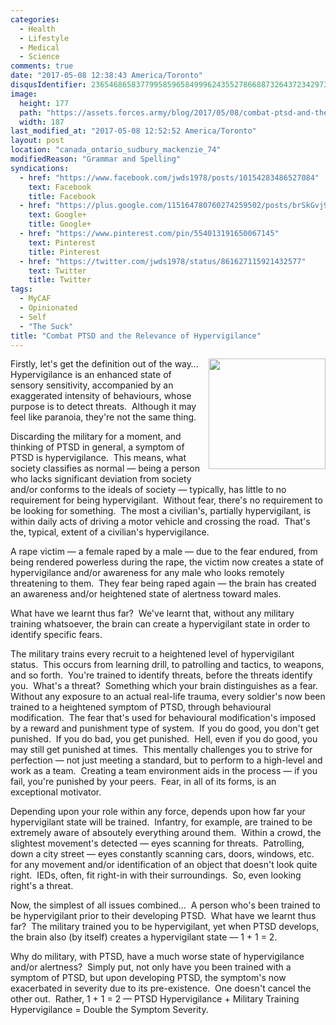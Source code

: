 ```yaml
---
categories:
  - Health
  - Lifestyle
  - Medical
  - Science
comments: true
date: "2017-05-08 12:38:43 America/Toronto"
disqusIdentifier: 2365468658377995859658499962435527866887326437234297333474457445325462346579789883476636236626442289
image:
  height: 177
  path: "https://assets.forces.army/blog/2017/05/08/combat-ptsd-and-the-relevance-of-hypervigilance/hotlink-ok/combat-ptsd_187x177.png"
  width: 187
last_modified_at: "2017-05-08 12:52:52 America/Toronto"
layout: post
location: "canada_ontario_sudbury_mackenzie_74"
modifiedReason: "Grammar and Spelling"
syndications:
  - href: "https://www.facebook.com/jwds1978/posts/10154283486527084"
    text: Facebook
    title: Facebook
  - href: "https://plus.google.com/115164780760274259502/posts/brSkGvj9ukJ"
    text: Google+
    title: Google+
  - href: "https://www.pinterest.com/pin/554013191650067145"
    text: Pinterest
    title: Pinterest
  - href: "https://twitter.com/jwds1978/status/861627115921432577"
    text: Twitter
    title: Twitter
tags:
  - MyCAF
  - Opinionated
  - Self
  - "The Suck"
title: "Combat PTSD and the Relevance of Hypervigilance"
---
```


<img
  alt="" height="177" src="{{ site.uri.assets }}/blog/2017/05/08/combat-ptsd-and-the-relevance-of-hypervigilance/combat-ptsd_187x177.png"
  style="border: 0px; float: right; margin-bottom: 10px; margin-left: 10px;" width="187" />
<p>
  Firstly, let's get the definition out of the way&hellip;&nbsp; Hypervigilance is an enhanced state of sensory sensitivity, accompanied by an exaggerated
  intensity of behaviours, whose purpose is to detect threats.&nbsp; Although it may feel like paranoia, they're not the same thing.
</p>
<p>
  Discarding the military for a moment, and thinking of PTSD in general, a symptom of PTSD is hypervigilance.&nbsp; This means, what society classifies as
  normal &#8212; being a person who lacks significant deviation from society and/or conforms to the ideals of society &#8212; typically, has little to no
  requirement for being hypervigilant.&nbsp; Without fear, there's no requirement to be looking for something.&nbsp; The most a civilian's, partially
  hypervigilant, is within daily acts of driving a motor vehicle and crossing the road.&nbsp; That's the, typical, extent of a civilian's hypervigilance.
</p>
<!-- excerptBreak -->
<p>
  A rape victim &#8212; a female raped by a male &#8212; due to the fear endured, from being rendered powerless during the rape, the victim now creates a state
  of hypervigilance and/or awareness for any male who looks remotely threatening to them.&nbsp; They fear being raped again &#8212; the brain has created an
  awareness and/or heightened state of alertness toward males.
</p>
<p>
  What have we learnt thus far?&nbsp; We've learnt that, without any military training whatsoever, the brain can create a hypervigilant state in order to
  identify specific fears.
</p>
<p>
  The military trains every recruit to a heightened level of hypervigilant status.&nbsp; This occurs from learning drill, to patrolling and tactics, to weapons,
  and so forth.&nbsp; You're trained to identify threats, before the threats identify you.&nbsp; What's a threat?&nbsp; Something which your brain distinguishes
  as a fear.&nbsp; Without any exposure to an actual real-life trauma, every soldier's now been trained to a heightened symptom of PTSD, through behavioural
  modification.&nbsp; The fear that's used for behavioural modification's imposed by a reward and punishment type of system.&nbsp; If you do good, you don't get
  punished.&nbsp; If you do bad, you get punished.&nbsp; Hell, even if you do good, you may still get punished at times.&nbsp; This mentally challenges you to
  strive for perfection &#8212; not just meeting a standard, but to perform to a high-level and work as a team.&nbsp; Creating a team environment aids in the
  process &#8212; if you fail, you're punished by your peers.&nbsp; Fear, in all of its forms, is an exceptional motivator.
</p>
<p>
  Depending upon your role within any force, depends upon how far your hypervigilant state will be trained.&nbsp; Infantry, for example, are trained to be
  extremely aware of absoutely everything around them.&nbsp; Within a crowd, the slightest movement's detected &#8212; eyes scanning for threats.&nbsp;
  Patrolling, down a city street &#8212; eyes constantly scanning cars, doors, windows, etc. for any movement and/or identification of an object that doesn't
  look quite right.&nbsp; IEDs, often, fit right-in with their surroundings.&nbsp; So, even looking right's a threat.
</p>
<p>
  Now, the simplest of all issues combined&hellip;&nbsp; A person who's been trained to be hypervigilant prior to their developing PTSD.&nbsp; What have we
  learnt thus far?&nbsp; The military trained you to be hypervigilant, yet when PTSD develops, the brain also (by itself) creates a hypervigilant state &#8212;
  1 + 1 = 2.
</p>
<p>
  Why do military, with PTSD, have a much worse state of hypervigilance and/or alertness?&nbsp; Simply put, not only have you been trained with a symptom of
  PTSD, but upon developing PTSD, the symptom's now exacerbated in severity due to its pre-existence.&nbsp; One doesn't cancel the other out.&nbsp; Rather, 1 +
  1 = 2 &#8212; PTSD Hypervigilance + Military Training Hypervigilance = Double the Symptom Severity.
</p>
